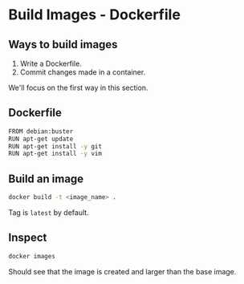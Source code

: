 # Build Images - Dockerfile

## Ways to build images

1. Write a Dockerfile.
2. Commit changes made in a container.

We'll focus on the first way in this section.

## Dockerfile

```bash
FROM debian:buster
RUN apt-get update
RUN apt-get install -y git
RUN apt-get install -y vim
```

## Build an image

```bash
docker build -t <image_name> .
```

Tag is `latest` by default.

## Inspect

```bash
docker images
```

Should see that the image is created and larger than the base image.
